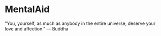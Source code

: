 # MentalAid

"You, yourself, as much as anybody in the entire universe, deserve your love and affection." — Buddha

